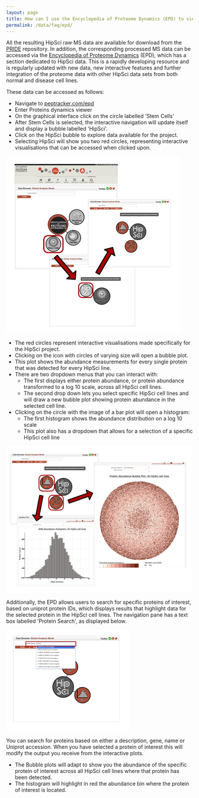 ```yaml
---
layout: page
title: How can I use the Encyclopedia of Proteome Dynamics (EPD) to view HipSci data?
permalink: /data/faq/epd/
---
```


All the resulting HipSci raw MS data are available for download from the [PRIDE](http://www.ebi.ac.uk/pride) repository. In addition, the corresponding processed MS data can be accessed via the [Encyclopedia of Proteome Dynamics](https://www.peptracker.com/epd/) (EPD), which has a section dedicated to HipSci data. This is a rapidly developing resource and is regularly updated with new data, new interactive features and further integration of the proteome data with other HipSci data sets from both normal and disease cell lines.

These data can be accessed as follows:

* Navigate to [peptracker.com/epd](http://peptrack.com/epd)
* Enter Proteins dynamics viewer
* On the graphical interface click on the circle labelled 'Stem Cells'
* After Stem Cells is selected, the interactive navigation will update itself and display a bubble labelled 'HipSci'.
* Click on the HipSci bubble to explore data available for the project.
* Selecting HipSci will show you two red circles, representing interactive visualisations that can be accessed when clicked upon.

<img src="/img/datafaq11.png" class="faqimage">


* The red circles represent interactive visualisations made specifically for the HipSci project.
* Clicking on the icon with circles of varying size will open a bubble plot.
* This plot shows the abundance measurements for every single protein that was detected for every HipSci line.
* There are two dropdown menus that you can interact with:
  * The first displays either protein abundance, or protein abundance transformed to a log 10 scale, across all HipSci cell lines.
  * The second drop down lets you select specific HipSci cell lines and will draw a new bubble plot showing protein abundance in the selected cell line.
* Clicking on the circle with the image of a bar plot will open a histogram:
  * The first histogram shows the abundance distribution on a log 10 scale
  * This plot also has a dropdown that allows for a selection of a specific HipSci cell line

<img src="/img/datafaq12.png" class="faqimage">

Additionally, the EPD allows users to search for specific proteins of interest, based on uniprot protein IDs, which displays results that highlight data for the selected protein in the HipSci cell lines. The navigation pane has a text box labelled 'Protein Search', as displayed below.

<img src="/img/datafaq13.png" class="faqimage">

You can search for proteins based on either a description, gene, name or Uniprot accession. When you have selected a protein of interest this will modify the output you receive from the interactive plots.


* The Bubble plots will adapt to show you the abundance of the specific protein of interest across all HipSci cell lines where that protein has been detected.
* The histogram will highlight in red the abundance bin where the protein of interest is located.
